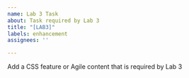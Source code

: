 ```yaml
---
name: Lab 3 Task
about: Task required by Lab 3
title: "[LAB3]"
labels: enhancement
assignees: ''

---
```


Add a CSS feature or Agile content that is required by Lab 3
